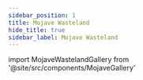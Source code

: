 ```yaml
---
sidebar_position: 1
title: Mojave Wasteland
hide_title: true
sidebar_label: Mojave Wasteland
---
```

import MojaveWastelandGallery from '@site/src/components/MojaveGallery'

<MojaveWastelandGallery />
